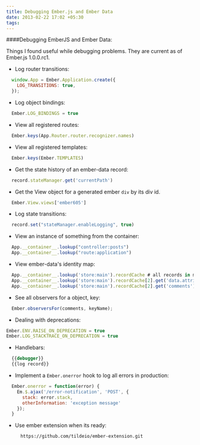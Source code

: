 ```yaml
---
title: Debugging Ember.js and Ember Data
date: 2013-02-22 17:02 +05:30
tags:
---
```


####Debugging EmberJS and Ember Data:

Things I found useful while debugging problems. They are current as of Ember.js 1.0.0.rc1.

* Log router transitions:

```javascript
  window.App = Ember.Application.create({
    LOG_TRANSITIONS: true,
  });
```

* Log object bindings:

```javascript
  Ember.LOG_BINDINGS = true
```

* View all registered routes:

```javascript
  Ember.keys(App.Router.router.recognizer.names)
```

* View all registered templates:

```javascript
  Ember.keys(Ember.TEMPLATES)
```

* Get the state history of an ember-data record:

```javascript
  record.stateManager.get('currentPath')
```

* Get the View object for a generated ember `div` by its div id.

```javascript
  Ember.View.views['ember605']
```

* Log state transitions:

```javascript
  record.set("stateManager.enableLogging", true)
```

* View an instance of something from the container:

```javascript
  App.__container__.lookup("controller:posts")
  App.__container__.lookup("route:application")
```

* View ember-data's identity map:

```javascript
  App.__container__.lookup('store:main').recordCache # all records in memory
  App.__container__.lookup('store:main').recordCache[2].get('data.attributes') #attributes
  App.__container__.lookup('store:main').recordCache[2].get('comments') #loaded associations
```

* See all observers for a object, key:

```javascript
  Ember.observersFor(comments, keyName);
```

* Dealing with deprecations:

```javascript
Ember.ENV.RAISE_ON_DEPRECATION = true
Ember.LOG_STACKTRACE_ON_DEPRECATION = true
```
  
* Handlebars:

```javascript
  {{debugger}}
  {{log record}}
```

* Implement a `Ember.onerror` hook to log all errors in production:

```javascript
  Ember.onerror = function(error) {
    Em.$.ajax('/error-notification', 'POST', {
      stack: error.stack,
      otherInformation: 'exception message'
    });
  }
```

* Use ember extension when its ready:
        
        https://github.com/tildeio/ember-extension.git